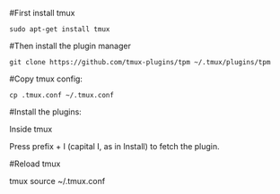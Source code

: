 #First install tmux

`sudo apt-get install tmux`

#Then install the plugin manager

`git clone https://github.com/tmux-plugins/tpm ~/.tmux/plugins/tpm`

#Copy tmux config:

`cp .tmux.conf ~/.tmux.conf`

#Install the plugins:

Inside tmux

Press prefix + I (capital I, as in Install) to fetch the plugin.

#Reload tmux

tmux source ~/.tmux.conf
